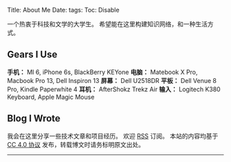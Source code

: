 Title: About Me
Date: 
tags: 
Toc: Disable




一个热衷于科技和文学的大学生。
希望能在这里构建知识网络，和一种生活方式。

## Gears I Use

**手机：** MI 6, iPhone 6s, BlackBerry KEYone
**电脑：** Matebook X Pro, Macbook Pro 13, Dell Inspiron 13
**屏幕：** Dell U2518DR
**平板：** Dell Venue 8 Pro, Kindle Paperwhite 4
**耳机：** AfterShokz Trekz Air
**输入：** Logitech K380 Keyboard, Apple Magic Mouse



## Blog I Wrote

我会在这里分享一些技术文章和项目经历。
欢迎 [RSS](http://yxrct.com/feed) 订阅。
本站的内容均基于 [CC 4.0 协议](https://creativecommons.org/licenses/by-nc-sa/4.0/deed.zh) 发布，转载博文时请务标明原文出处。



---